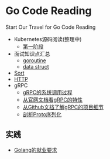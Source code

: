 # Go Code Reading

Start Our Travel for Go Code Reading

- Kubernetes源码阅读(整理中)
    - [第一阶段](https://github.com/Junedayday/code_reading/tree/master/k8s)
- 面试知识点汇总
    - [goroutine](basic/goroutine.md)
    - [data struct](basic/data_struct.md)
- [Sort](sort/sort.go)
- [HTTP](http/server.go)
- gRPC
    - [gRPC的系统调用过程](grpc/grpc1.md)
    - [从官网文档看gRPC的特性](grpc/grpc2.md)
    - [从Github文档了解gRPC的项目细节](grpc/grpc3.md)
    - [剖析Proto序列化](grpc/grpc4.md)
    
## 实践

- [Golang的就业要求](doc/job.md)
